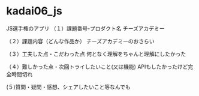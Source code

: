 # kadai06_js
JS選手権のアプリ
（１）課題番号-プロダクト名 チーズアカデミー

（２）課題内容（どんな作品か） チーズアカデミーのおさらい

（３）工夫した点・こだわった点 何となく理解をちゃんと理解にしたかった

（４）難しかった点・次回トライしたいこと(又は機能) APIもしたかったけど完全時間切れ

(５)質問・疑問・感想、シェアしたいこと等なんでも　

